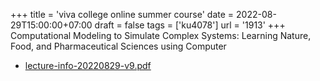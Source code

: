 +++
title = 'viva college online summer course'
date = 2022-08-29T15:00:00+07:00
draft = false
tags = ['ku4078']
url = '1913'
+++
Computational Modeling to Simulate Complex Systems: Learning Nature, Food, and Pharmaceutical Sciences using Computer
<!--more-->

+ [lecture-info-20220829-v9.pdf](https://zenodo.org/doi/10.5281/zenodo.7030850)
